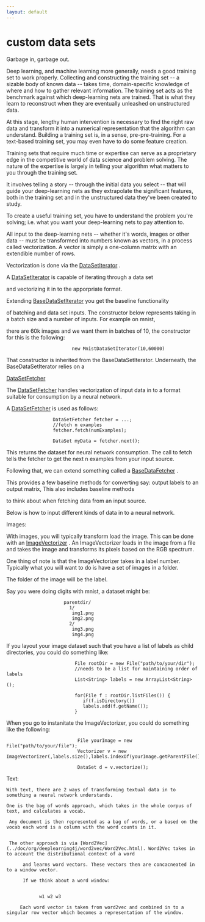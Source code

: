 ```yaml
---
layout: default
---
```


# custom data sets 

Garbage in, garbage out. 

Deep learning, and machine learning more generally, needs a good training set to work properly. Collecting and constructing the training set -- a sizable body of known data -- takes time, domain-specific knowledge of where and how to gather relevant information. The training set acts as the benchmark against which deep-learning nets are trained. That is what they learn to reconstruct when they are eventually unleashed on unstructured data. 

At this stage, lengthy human intervention is necessary to find the right raw data and transform it into a numerical representation that the algorithm can understand. Building a training set is, in a sense, pre-pre-training. For a text-based training set, you may even have to do some feature creation. 

Training sets that require much time or expertise can serve as a proprietary edge in the competitive world of data science and problem solving. The nature of the expertise is largely in telling your algorithm what matters to you through the training set. 

It involves telling a story -- through the initial data you select -- that will guide your deep-learning nets as they extrapolate the significant features, both in the training set and in the unstructured data they've been created to study.

To create a useful training set, you have to understand the problem you're solving; i.e. what you want your deep-learning nets to pay attention to. 

All input to the deep-learning nets -- whether it's words, images or other data -- must be transformed into numbers known as vectors, in a process called vectorization. A vector is simply a one-column matrix with an extendible number of rows.

Vectorization is done via the [DataSetIterator](../doc/org/deeplearning4j/datasets/iterator/DataSetIterator.html) . 

A [DataSetIterator](../doc/org/deeplearning4j/datasets/iterator/DataSetIterator.html) is capable of iterating through a data set 

and vectorizing it in to the apporpriate format.

Extending  [BaseDataSetIterator](../doc/org/deeplearning4j/datasets/iterator/BaseDataSetIterator.html) you get the baseline functionality

of batching and data set inputs. The constructor below represents taking in a batch size and a number of inputs. For example on mnist,

there are 60k images and we want them in batches of 10, the constructor for this is the following:


                            new MnistDataSetIterator(10,60000)


That constructor is inherited from the BaseDataSetIterator. Underneath, the BaseDataSetIterator relies on a 

 [DataSetFetcher](../doc/org/deeplearning4j/datasets/iterator/DataSetFetcher.html)


 The  [DataSetFetcher](../doc/org/deeplearning4j/datasets/iterator/DataSetFetcher.html)  handles vectorization of input data in to a format suitable for consumption by a neural network.


 A  [DataSetFetcher](../doc/org/deeplearning4j/datasets/iterator/DataSetFetcher.html) is used as follows:


                     DataSetFetcher fetcher = ...;
                     //fetch n examples
                     fetcher.fetch(numExamples);

                     DataSet myData = fetcher.next();


 This returns the dataset for neural network consumption. The call to fetch tells the fetcher to get the next n examples from your input source.


 Following that, we can extend something called a [BaseDataFetcher](../doc/org/deeplearning4j/datasets/fetchers/BaseDataFetcher.html) .

 This provides a few baseline methods for converting say: output labels to an output matrix, This also includes baseline methods

 to think about when fetching data from an input source.



 Below is how to input different kinds of data in to a neural network.



 Images:

  With images, you will typically transform load the image. This can be done with an  [ImageVectorizer](../doc/org/deeplearning4j/datasets/vectorizer/ImageVectorizer.html) . An ImageVectorizer loads in the image from a file and takes the image and transforms its pixels based on the RGB spectrum.


  One thing of note is that the ImageVectorizer takes in a label number. Typically what you will want to do is have a set of images in a folder.

  The folder of the image will be the label.


  Say you were doing digits with mnist, a dataset might be:
                         
                         parentdir/
                           1/
                            img1.png
                            img2.png
                           2/
                            img3.png
                            img4.png
       

  If you layout your image dataset such that you have a list of labels as child directories, you could do something like:


                             File rootDir = new File("path/to/your/dir");
                             //needs to be a list for maintaining order of labels
                             List<String> labels = new ArrayList<String>();

                             for(File f : rootDir.listFiles()) {
                                if(f.isDirectory())
                             	labels.add(f.getName());
                             }

 When you go to instanitate the ImageVectorizer, you could do something like the following:

                              File yourImage = new File("path/to/your/file");
                              Vectorizer v = new ImageVectorizer(,labels.size(),labels.indexOf(yourImage.getParentFile().getName()));

                              DataSet d = v.vectorize();






 Text:

    With text, there are 2 ways of transforming textual data in to something a neural network understands.

    One is the bag of words approach, which takes in the whole corpus of text, and calculates a vocab.

     Any document is then represented as a bag of words, or a based on the vocab each word is a column with the word counts in it.


     The other approach is via [Word2Vec](../doc/org/deeplearning4j/word2vec/Word2Vec.html). Word2Vec takes in to account the distributional context of a word

          and learns word vectors. These vectors then are concacneated in to a window vector. 

          If we think about a word window:


                w1 w2 w3

         Each word vector is taken from word2vec and combined in to a singular row vector which becomes a representation of the window.